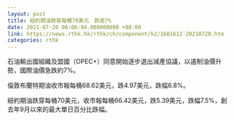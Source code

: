 ```yaml
---
layout: post
title: 紐約期油跌穿每桶70美元　跌逾7%
date: 2021-07-20 06:06:04.000000000 +08:00
link: https://news.rthk.hk/rthk/ch/component/k2/1601612-20210720.htm
categories: rthk
---
```


石油輸出國組織及盟國（OPEC+）同意開始逐步退出減產協議，以遏制油價升勢，國際油價急跌約7%。

倫敦布蘭特期油收市報每桶68.62美元，跌4.97美元，跌幅6.8%。

紐約期油跌穿每桶70美元，收市報每桶66.42美元，跌5.39美元，跌幅7.5%，創去年9月以來的最大單日百分比跌幅。
